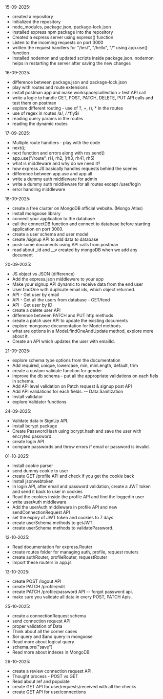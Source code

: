 15-09-2025:

- created a repository
- Initialized the repository
- node_modules, package.json, package-lock.json
- Installed express npm package into the repository
- Created a express server using express() function
- Listen to the incoming requests on port 3000
- written the request handlers for "/test", "/hello", "/" using app.use() function
- Installed nodemon and updated scripts inside package.json. nodemon helps in restarting the server after saving the new changes

16-09-2025:

- difference between package.json and package-lock.json
- play with routes and route extensions
- install postman app and make workspace/collection > test API call
- write a logic to handle GET, POST, PATCH, DELETE, PUT API calls and test them on postman
- explore different routing - use of ?, +, (), * in the routes
- use of regex in routes /a/, /.*fly$/
- reading query params in the routes
- reading the dynamic routes

17-09-2025:

- Multiple route handlers - play with the code
- next();
- next function and errors along with res.send()
- app.use("/route", rH, rh2, [rh3, rh4], rh5)
- what is middleware and why do we need it?
- how express JS basically handles requests behind the scenes
- difference between app.use and app.all
- write a dummy auth middleware for admin
- write a dummy auth middleware for all routes except /user/login
- error handling middleware 


18-09-2025:

- create a free cluster on MongoDB official website. (Mongo Atlas)
- install mongoose library
- connect your application to the database
- call the connectDB function and connect to database before starting application on port 3000.
- create a user schema and user model
- create /signup API to add data to database
- push some documents using API calls from postman
- read about _id and __v created by mongoDB when we add any document

20-09-2025:

- JS object vs JSON (difference)
- Add the express.json middleware to your app
- Make your signup API dynamic to receive data from the end user
- User.findOne with duplicate email ids, which object returned.
- API - Get user by email
- API - Get all the users from database - GET/feed
- API - Get user by ID
- create a delete user API
- difference between PATCH and PUT http methods
- create a patch user API to update the existing documents
- explore mongoose documentation for Model methods.
- what are options in a Model.findOneAndUpdate method, explore more about it.
- Create an API which updates the user with emailId.

21-09-2025:

- explore schema type options from the documentation
- Add required, unique, lowercase, min, minLength, default, trim
- create a custom validate function for gender
- improve the db schema - put all the appropriate validations on each fiels in schema.
- Add API level validation on Patch request & signup post API
- Add API validations for each fields. -- Data Sanitization
- Install validator
- explore Validator functions

24-09-2025:

- Validate data in SignUp API.
- Install bcrypt package
- Create PasswordHash using bcrypt.hash and save the user with encryted password.
- create login API
- compare passwords and throw errors if email or password is invalid.

01-10-2025:

- Install cookie parser
- send dummy cookie to user
- create GET /profile API and check if you get the cookie back
- Install jsonwebtoken
- In login API, after email and password validation, create a JWT token and send it back to user in cookies
- Read the cookies inside the profile API and find the loggedIn user
- write userAuth middleware
- Add the userAuth middleware in profile API and new sendConnectionRequest API
- set the expiry of JWT token and cookies to 7 days
- create userSchema methods to getJWT.
- create userSchema methods to validatePassword.

12-10-2025:

- Read documentation for express.Router
- create routes folder for managing auth, profile, request routers
- create authRouter, profileRouter, requestRouter
- Import these routers in app.js

13-10-2025:

- create POST /logout API
- create PATCH /profile/edit
- create PATCH /profile/password API -- forgot password api.
- make sure you validate all data in every POST, PATCH Apis.

25-10-2025:

- create a connectionRequest schema
- send connection request API
- proper validation of Data
- Think about all the corner cases
- $or query and $and query in mongoose
- Read more about logical query
- schema.pre("save") 
- Read more about indexes in MongoDB

26-10-2025:

- create a review connection request API.
- Thought process - POST vs GET
- Read about ref and populate
- create GET API for user/requests/received with all the checks
- create GET API for user/connections








